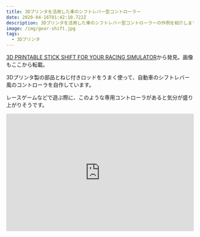 ```yaml
---
title: 3Dプリンタを活用した車のシフトレバー型コントローラー
date: 2020-04-16T01:42:10.722Z
description: 3Dプリンタを活用した車のシフトレバー型コントローラーの作例を紹介します。
image: /img/gear-shift.jpg
tags:
  - 3Dプリンタ
---
```

[3D PRINTABLE STICK SHIFT FOR YOUR RACING SIMULATOR](https://hackaday.com/2020/01/08/3d-printable-stick-shift-for-your-racing-simulator/)から発見。画像もここから転載。

3Dプリンタ製の部品とねじ付きロッドをうまく使って、自動車のシフトレバー風のコントローラを自作しています。

レースゲームなどで遊ぶ際に、このような専用コントローラがあると気分が盛り上がりそうです。

<iframe width="100%" height="315" src="https://www.youtube.com/embed/YMD8e26s7VE" frameborder="0" allow="accelerometer; autoplay; encrypted-media; gyroscope; picture-in-picture" allowfullscreen></iframe>
